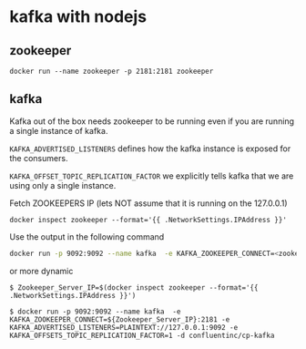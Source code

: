 # kafka with nodejs

## zookeeper

```
docker run --name zookeeper -p 2181:2181 zookeeper
```

## kafka

Kafka out of the box needs zookeeper to be running even if you are running a single instance of kafka.

`KAFKA_ADVERTISED_LISTENERS` defines how the kafka instance is exposed for the consumers.

`KAFKA_OFFSET_TOPIC_REPLICATION_FACTOR` we explicitly tells kafka that we are using only a single instance.

Fetch ZOOKEEPERS IP (lets NOT assume that it is running on the 127.0.0.1)

```
docker inspect zookeeper --format='{{ .NetworkSettings.IPAddress }}'
```

Use the output in the following command

```sh
docker run -p 9092:9092 --name kafka  -e KAFKA_ZOOKEEPER_CONNECT=<zookeeper_ip>:2181 -e KAFKA_ADVERTISED_LISTENERS=PLAINTEXT://127.0.0.1:9092 -e KAFKA_OFFSETS_TOPIC_REPLICATION_FACTOR=1 -d confluentinc/cp-kafka
```

or more dynamic

```
$ Zookeeper_Server_IP=$(docker inspect zookeeper --format='{{ .NetworkSettings.IPAddress }}')

$ docker run -p 9092:9092 --name kafka  -e KAFKA_ZOOKEEPER_CONNECT=${Zookeeper_Server_IP}:2181 -e KAFKA_ADVERTISED_LISTENERS=PLAINTEXT://127.0.0.1:9092 -e KAFKA_OFFSETS_TOPIC_REPLICATION_FACTOR=1 -d confluentinc/cp-kafka
```
